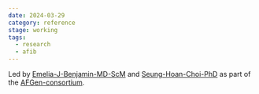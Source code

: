 ```yaml
---
date: 2024-03-29
category: reference
stage: working
tags:
  - research
  - afib
---
```


Led by [Emelia-J-Benjamin-MD-ScM](../permanent/Emelia-J-Benjamin-MD-ScM.md) and [Seung-Hoan-Choi-PhD](Seung-Hoan-Choi-PhD.md) as part of the [AFGen-consortium](AFGen-consortium.md).